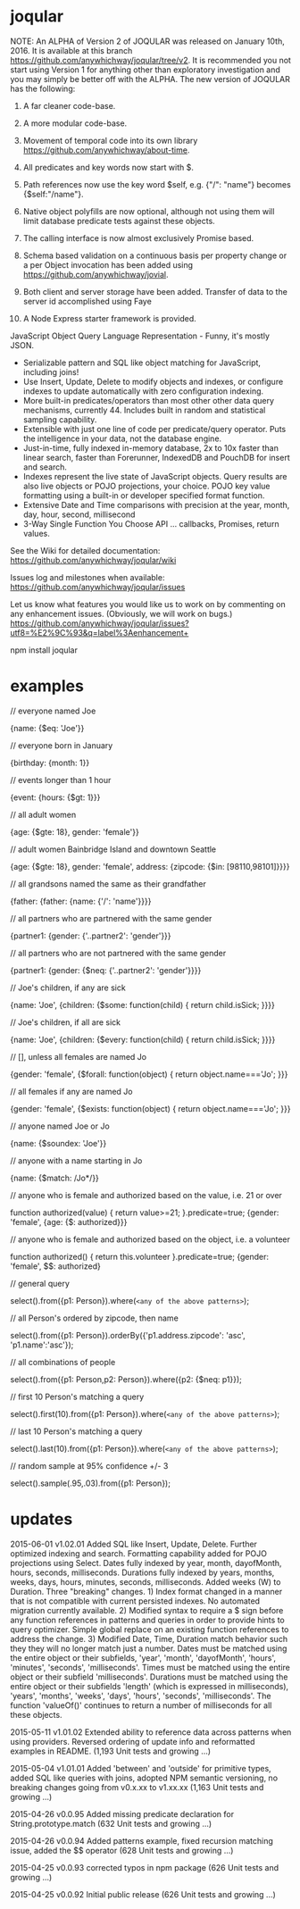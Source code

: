 # joqular

NOTE: An ALPHA of Version 2 of JOQULAR was released on January 10th, 2016. It is available at this branch https://github.com/anywhichway/joqular/tree/v2.  It is recommended you not start using Version 1 for anything other than exploratory investigation and you may simply be better off with the ALPHA. The new version of JOQULAR has the following:

1) A far cleaner code-base.

2) A more modular code-base.

3) Movement of temporal code into its own library https://github.com/anywhichway/about-time.

4) All predicates and key words now start with $.

5) Path references now use the key word $self, e.g. {"/": "name"} becomes {$self:"/name"}.

6) Native object polyfills are now optional, although not using them will limit database predicate tests against these objects.

7) The calling interface is now almost exclusively Promise based.

8) Schema based validation on a continuous basis per property change or a per Object invocation has been added using https://github.com/anywhichway/jovial.

9) Both client and server storage have been added. Transfer of data to the server id accomplished using Faye

10) A Node Express starter framework is provided.


JavaScript Object Query Language Representation - Funny, it's mostly JSON.

- Serializable pattern and SQL like object matching for JavaScript, including joins!
- Use Insert, Update, Delete to modify objects and indexes, or configure indexes to update automatically with zero configuration indexing.
- More built-in predicates/operators than most other other data query mechanisms, currently 44. Includes built in random and statistical sampling capability.
- Extensible with just one line of code per predicate/query operator. Puts the intelligence in your data, not the database engine.
- Just-in-time, fully indexed in-memory database, 2x to 10x faster than linear search, faster than Forerunner, IndexedDB and PouchDB for insert and search.
- Indexes represent the live state of JavaScript objects. Query results are also live objects or POJO projections, your choice. POJO key value formatting using a built-in or developer specified format function.
- Extensive Date and Time comparisons with precision at the year, month, day, hour, second, millisecond
- 3-Way Single Function You Choose API ... callbacks, Promises, return values.

See the Wiki for detailed documentation: https://github.com/anywhichway/joqular/wiki

Issues log and milestones when available: https://github.com/anywhichway/joqular/issues

Let us know what features you would like us to work on by commenting on any enhancement issues. (Obviously, we will work on bugs.) https://github.com/anywhichway/joqular/issues?utf8=%E2%9C%93&q=label%3Aenhancement+

npm install joqular

# examples

// everyone named Joe

{name: {$eq: 'Joe'}} 

// everyone born in January

{birthday: {month: 1}}

// events longer than 1 hour

{event: {hours: {$gt: 1}}}

// all adult women

{age: {$gte: 18}, gender: 'female'}} 

// adult women Bainbridge Island and downtown Seattle

{age: {$gte: 18}, gender: 'female', address: {zipcode: {$in: [98110,98101]}}}} 

// all grandsons named the same as their grandfather

{father: {father: {name: {'/': 'name'}}}} 

// all partners who are partnered with the same gender

{partner1: {gender: {'..partner2': 'gender'}}}

// all partners who are not partnered with the same gender

{partner1: {gender: {$neq: {'..partner2': 'gender'}}}} 

// Joe's children, if any are sick

{name: 'Joe', {children: {$some: function(child) { return child.isSick; }}}} 

// Joe's children, if all are sick

{name: 'Joe', {children: {$every: function(child) { return child.isSick; }}}} 

// [], unless all females are named Jo

{gender: 'female', {$forall: function(object) { return object.name==='Jo'; }}} 

// all females if any are named Jo

{gender: 'female', {$exists: function(object) { return object.name==='Jo'; }}} 

// anyone named Joe or Jo

{name: {$soundex: 'Joe'}} 

// anyone with a name starting in Jo

{name: {$match: /Jo*/}}

// anyone who is female and authorized based on the value, i.e. 21 or over 

function authorized(value) { return value>=21; }.predicate=true;
{gender: 'female', {age: {$: authorized}}} 

// anyone who is female and authorized based on the object, i.e. a volunteer 

function authorized() { return this.volunteer }.predicate=true;
{gender: 'female', $$: authorized}

// general query

select().from({p1: Person}).where(`<any of the above patterns>`);

// all Person's ordered by zipcode, then name

select().from({p1: Person}).orderBy({'p1.address.zipcode': 'asc', 'p1.name':'asc'});

 // all combinations of people
 
select().from({p1: Person,p2: Person}).where({p2: {$neq: p1}});

// first 10 Person's matching a query

select().first(10).from({p1: Person}).where(`<any of the above patterns>`);

// last 10 Person's matching a query

select().last(10).from({p1: Person}).where(`<any of the above patterns>`);

// random sample at 95% confidence +/- 3

select().sample(.95,.03).from({p1: Person});

# updates

2015-06-01 v1.02.01 Added SQL like Insert, Update, Delete. Further optimized indexing and search. Formatting capability added for POJO projections using Select. Dates fully indexed by year, month, dayofMonth, hours, seconds, milliseconds. Durations fully indexed by years, months, weeks, days,  hours, minutes, seconds, milliseconds. Added weeks (W) to Duration. Three "breaking" changes. 1) Index format changed in a manner that is not compatible with current persisted indexes. No automated migration currently available. 2) Modified syntax to require a $ sign before any function references in patterns and queries in order to provide hints to query optimizer. Simple global replace on an existing function references to address the change. 3) Modified Date, Time, Duration match behavior such they they will no longer match just a number. Dates must be matched using the entire object or their subfields, 'year', 'month', 'dayofMonth', 'hours', 'minutes', 'seconds', 'milliseconds'. Times must be matched using the entire object or their subfield 'milliseconds'. Durations must be matched using the entire object or their subfields 'length' (which is expressed in milliseconds), 'years', 'months', 'weeks', 'days', 'hours', 'seconds', 'milliseconds'. The function 'valueOf()' continues to return a number of milliseconds for all these objects. 

2015-05-11 v1.01.02 Extended ability to reference data across patterns when using providers. Reversed ordering of update info and reformatted examples in README. (1,193 Unit tests and growing ...)

2015-05-04 v1.01.01 Added 'between' and 'outside' for primitive types, added SQL like queries with joins, adopted NPM semantic versioning, no breaking changes going from v0.x.xx to v1.xx.xx (1,163 Unit tests and growing ...)

2015-04-26 v0.0.95 Added missing predicate declaration for String.prototype.match (632 Unit tests and growing ...)

2015-04-26 v0.0.94 Added patterns example, fixed recursion matching issue, added the $$ operator (628 Unit tests and growing ...)

2015-04-25 v0.0.93 corrected typos in npm package  (626 Unit tests and growing ...)

2015-04-25 v0.0.92 Initial public release (626 Unit tests and growing ...)








